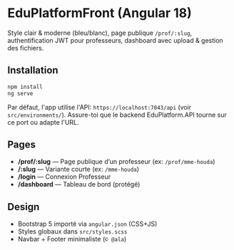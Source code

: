 # EduPlatformFront (Angular 18)

Style clair & moderne (bleu/blanc), page publique `/prof/:slug`,
authentification JWT pour professeurs, dashboard avec upload & gestion des fichiers.

## Installation

```bash
npm install
ng serve
```

Par défaut, l'app utilise l'API: `https://localhost:7043/api` (voir `src/environments/`).
Assure-toi que le backend EduPlatform.API tourne sur ce port ou adapte l'URL.

## Pages

- **/prof/:slug** — Page publique d’un professeur (ex: `/prof/mme-houda`)
- **/:slug** — Variante courte (ex: `/mme-houda`)
- **/login** — Connexion Professeur
- **/dashboard** — Tableau de bord (protégé)

## Design

- Bootstrap 5 importé via `angular.json` (CSS+JS)
- Styles globaux dans `src/styles.scss`
- Navbar + Footer minimaliste (`© @ala`)
